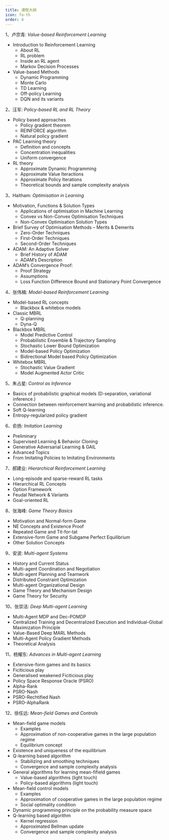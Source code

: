 ```yaml
---
title: 课程大纲
icon: fa-th
order: 4
---
```

<p style="text-align:justify; text-justify:inter-ideograph;color: black">

1、卢宗青: *Value-based Reinforcement Learning*
- Introduction to Reinforcement Learning
    - About RL
    - RL problem
    - Inside an RL agent
    - Markov Decision Processes
- Value-based Methods
    - Dynamic Programming
    - Monte Carlo
    - TD Learning
    - Off-policy Learning
    - DQN and its variants
  
2、汪军: *Policy-based RL and RL Theory*
- Policy based approaches
    - Policy gradient theorem
    - REINFORCE algorithm
    - Natural policy gradient
- PAC Learning theory
    - Definition and concepts
    - Concentration inequalities
    - Uniform convergence
- RL theory
    - Approximate Dynamic Programming
    - Approximate Value Iteractions
    - Approximate Policy Iterations
    - Theoretical bounds and sample complexity analysis
    
3、Haitham: *Optimisation in Learning*
- Motivation, Functions & Solution Types
    - Applications of optimisation in Machine Learning
    - Convex vs Non-Convex Optimisation Techniques
    - Non-Convex Optimisation Solution Types
- Brief Survey of Optimisation Methods – Merits & Demerits
    - Zero-Order Techniques
    - First-Order Techniques
    - Second-Order Techniques
- ADAM: An Adaptive Solver
    - Brief History of ADAM
    - ADAM’s Description
- ADAM’s Convergence Proof:
    - Proof Strategy
    - Assumptions
    - Loss Function Difference Bound and Stationary Point Convergence
    
4、张伟楠: *Model-based Reinforcement Learning*
- Model-based RL concepts
    - Blackbox & whitebox models
- Classic MBRL
    - Q-planning
    - Dyna-Q
- Blackbox MBRL
    - Model Predictive Control
    - Probabilistic Ensemble & Trajectory Sampling
    - Stochastic Lower Bound Optimization
    - Model-based Policy Optimization
    - Bidirectional Model based Policy Optimization
- Whitebox MBRL
    - Stochastic Value Gradient
    - Model Augmented Actor Critic
    
5、朱占星: *Control as Inference* 
- Basics of probabilistic graphical models (D-separation, variational inference.)
- Connection between reinforcement learning and probabilistic inference. 
- Soft Q-learning 
- Entropy-regularized policy gradient

6、俞扬: *Imitation Learning* 
- Preliminary
- Supervised Learning & Behavior Cloning
- Generative Adversarial Learning & GAIL
- Advanced Topics
- From Imitating Policies to Imitating Environments

7、郝建业: *Hierarchical Reinforcement Learning*
- Long-episode and sparse-reward RL tasks
- Hierarchical RL Concepts
- Option Framework
- Feudal Network & Variants
- Goal-oriented RL

8、张海峰: *Game Theory Basics* 
- Motivation and Normal-form Game
- NE Concepts and Existence Proof
- Repeated Game and Tit-for-tat
- Extensive-form Game and Subgame Perfect Equilibrium 
- Other Solution Concepts

9、安波: *Multi-agent Systems* 
- History and Current Status
- Multi-agent Coordination and Negotiation
- Multi-agent Planning and Teamwork
- Distributed Constraint Optimization
- Multi-agent Organizational Design
- Game Theory and Mechanism Design
- Game Theory for Security

10、张崇洁: *Deep Multi-agent Learning*
- Multi-Agent MDP and Dec-POMDP
- Centralized Training and Decentralized Execution and Individual-Global Maximization Principle
- Value-Based Deep MARL Methods
- Multi-Agent Policy Gradient Methods
- Theoretical Analysis 

11、杨耀东: *Advances in Multi-agent Learning*
- Extensive-form games and its basics
- Ficiticious play
- Generalised weakened Ficiticious play
- Policy Space Response Oracle (PSRO)
- Alpha-Rank
- PSRO-Nash
- PSRO-Rechtified Nash
- PSRO-AlphaRank

12、徐任远: *Mean-field Games and Controls*
- Mean-field game models 
    - Examples 
    - Approximation of non-cooperative games in the large population regime 
    - Equilibrium concept 
- Existence and uniqueness of the equilibrium 
- Q-learning based algorithm 
    - Stabilizing and smoothing techniques 
    - Convergence and sample complexity analysis 
- General algorithms for learning mean-fifield games 
    - Value-based algorithms (light touch) 
    - Policy-based algorithms (light touch)
- Mean-field control models  
    - Examples 
    - Approximation of cooperative games in the large population regime 
    - Social optimality condition 
- Dynamic programming principle on the probability measure space 
- Q-learning based algorithm 
    - Kernel regression 
    - Approximated Bellman update 
    - Convergence and sample complexity analysis
</p>    

